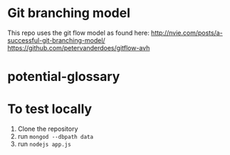 # Git branching model
This repo uses the git flow model as found here: http://nvie.com/posts/a-successful-git-branching-model/
https://github.com/petervanderdoes/gitflow-avh

# potential-glossary
# To test locally
1. Clone the repository
2. run `mongod --dbpath data`
3. run `nodejs app.js`
